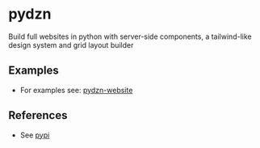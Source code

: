 # pydzn
Build full websites in python with server-side components, a tailwind-like design system and grid layout builder

## Examples
- For examples see: [pydzn-website](https://github.com/anthonyrka/pydzn-website)

## References
- See [pypi](https://pypi.org/project/pydzn/)